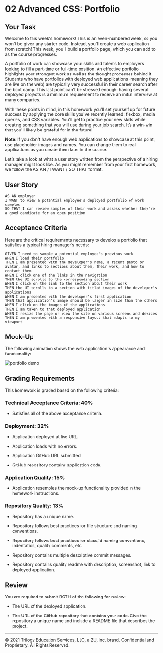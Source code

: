 # 02 Advanced CSS: Portfolio## Your TaskWelcome to this week's homework! This is an even-numbered week, so you won't be given any starter code. Instead, you'll create a web application from scratch! This week, you'll build a portfolio page, which you can add to as the course progresses. A portfolio of work can showcase your skills and talents to employers looking to fill a part-time or full-time position. An effective portfolio highlights your strongest work as well as the thought processes behind it. Students who have portfolios with deployed web applications (meaning they are live on the web) are typically very successful in their career search after the boot camp. This last point can’t be stressed enough: having several deployed projects is a minimum requirement to receive an initial interview at many companies. With these points in mind, in this homework you’ll set yourself up for future success by applying the core skills you've recently learned: flexbox, media queries, and CSS variables. You'll get to practice your new skills while creating something that you will use during your job search. It’s a win-win that you'll likely be grateful for in the future!**Note:** If you don't have enough web applications to showcase at this point, use placeholder images and names. You can change them to real applications as you create them later in the course.Let’s take a look at what a user story written from the perspective of a hiring manager might look like. As you might remember from your first homework, we follow the AS AN / I WANT / SO THAT format. ## User Story```AS AN employerI WANT to view a potential employee's deployed portfolio of work samplesSO THAT I can review samples of their work and assess whether they're a good candidate for an open position```## Acceptance CriteriaHere are the critical requirements necessary to develop a portfolio that satisfies a typical hiring manager’s needs:```GIVEN I need to sample a potential employee's previous workWHEN I load their portfolioTHEN I am presented with the developer's name, a recent photo or avatar, and links to sections about them, their work, and how to contact themWHEN I click one of the links in the navigationTHEN the UI scrolls to the corresponding sectionWHEN I click on the link to the section about their workTHEN the UI scrolls to a section with titled images of the developer's applicationsWHEN I am presented with the developer's first applicationTHEN that application's image should be larger in size than the othersWHEN I click on the images of the applicationsTHEN I am taken to that deployed applicationWHEN I resize the page or view the site on various screens and devicesTHEN I am presented with a responsive layout that adapts to my viewport```## Mock-UpThe following animation shows the web application's appearance and functionality:![portfolio demo](./Assets/02-advanced-css-homework-demo.gif)## Grading RequirementsThis homework is graded based on the following criteria: ### Technical Acceptance Criteria: 40%* Satisfies all of the above acceptance criteria.### Deployment: 32%* Application deployed at live URL.* Application loads with no errors.* Application GitHub URL submitted.* GitHub repository contains application code.### Application Quality: 15%* Application resembles the mock-up functionality provided in the homework instructions.### Repository Quality: 13%* Repository has a unique name.* Repository follows best practices for file structure and naming conventions.* Repository follows best practices for class/id naming conventions, indentation, quality comments, etc.* Repository contains multiple descriptive commit messages.* Repository contains quality readme with description, screenshot, link to deployed application.## ReviewYou are required to submit BOTH of the following for review:* The URL of the deployed application.* The URL of the GitHub repository that contains your code. Give the repository a unique name and include a README file that describes the project.- - -© 2021 Trilogy Education Services, LLC, a 2U, Inc. brand. Confidential and Proprietary. All Rights Reserved.